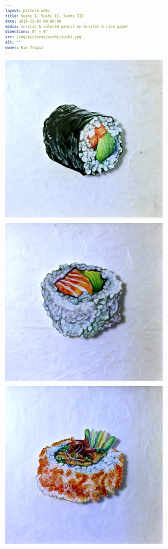 ```yaml
---
layout: picture.webc
title: Sushi I, Sushi II, Sushi III
date: 2014-12-01 00:00:00
media: acrylic & colored pencil on bristol & rice paper
dimentions: 8" × 8"
src: /img/pictures/sushi/sushi.jpg
alt: ""
owner: Kim Trupia
---
```


![](/img/pictures/sushi/sushi-i.jpg)

![](/img/pictures/sushi/sushi-ii.jpg)

![](/img/pictures/sushi/sushi-iii.jpg)
